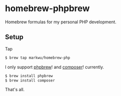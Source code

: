 # homebrew-phpbrew

Homebrew formulas for my personal PHP development.

## Setup

Tap

```bash
$ brew tap markwu/homebrew-php
```

I only support [phpbrew](https://github.com/phpbrew/phpbrew)! and [composer](http://getcomposer.org)! currently.

```bash
$ brew install phpbrew
$ brew install composer
```
That's all.
